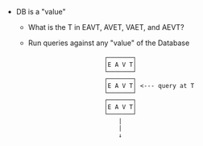 


* DB is a "value"

  * What is the T in EAVT, AVET, VAET, and AEVT?
  * Run queries against any "value" of the Database

                             ┌───────┐
                             │E A V T│
                             └───────┘
                             ┌───────┐
                             │E A V T│ <--- query at T
                             └───────┘
                             ┌───────┐
                             │E A V T│
                             └───────┘
                                 |
                                 |
                                 ↓

